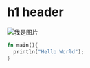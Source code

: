 # h1 header

![我是图片](https://miro.medium.com/v2/resize:fit:1400/1*t5dwn8IabnCdEpoO-6Toog.png)


```rust
fn main(){
  println("Hello World");
}
```
